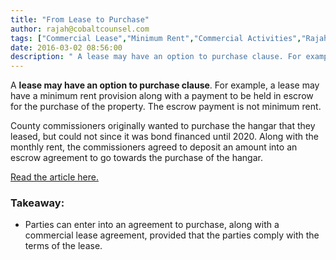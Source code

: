 ```yaml
---
title: "From Lease to Purchase"
author: rajah@cobaltcounsel.com
tags: ["Commercial Lease","Minimum Rent","Commercial Activities","Rajah"]
date: 2016-03-02 08:56:00
description: " A lease may have an option to purchase clause. For example, a lease may have a minimum rent provision along with a payment to be held in escrow for the purchase of the property. The escrow payment is not minimum rent."
---
```




 

A **lease may have an option to purchase clause**. For example, a lease may have a minimum rent provision along with a payment to be held in escrow for the purchase of the property. The escrow payment is not minimum rent.

County commissioners originally wanted to purchase the hangar that they leased, but could not since it was bond financed until 2020. Along with the monthly rent, the commissioners agreed to deposit an amount into an escrow agreement to go towards the purchase of the hangar.

[Read the article here.](http://www.thekansan.com/article/20141008/News/141009523?)

### Takeaway:
- Parties can enter into an agreement to purchase, along with a commercial lease agreement, provided that the parties comply with the terms of the lease.
